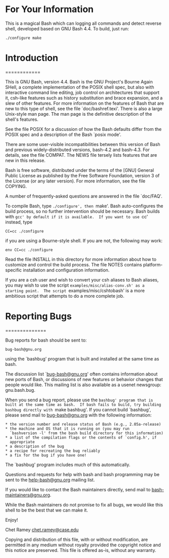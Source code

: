 # For Your Information
This is a magical Bash which can logging all commands and detect reverse shell, developed based on GNU Bash 4.4.
To build, just run:

`
./configure
make
`

# Introduction
============

This is GNU Bash, version 4.4.  Bash is the GNU Project's Bourne
Again SHell, a complete implementation of the POSIX shell spec,
but also with interactive command line editing, job control on
architectures that support it, csh-like features such as history
substitution and brace expansion, and a slew of other features. 
For more information on the features of Bash that are new to this
type of shell, see the file `doc/bashref.texi'.  There is also a
large Unix-style man page.  The man page is the definitive description
of the shell's features. 

See the file POSIX for a discussion of how the Bash defaults differ
from the POSIX spec and a description of the Bash `posix mode'.

There are some user-visible incompatibilities between this version
of Bash and previous widely-distributed versions, bash-4.2 and
bash-4.3.  For details, see the file COMPAT.  The NEWS file tersely
lists features that are new in this release. 

Bash is free software, distributed under the terms of the [GNU] General
Public License as published by the Free Software Foundation,
version 3 of the License (or any later version).  For more information,
see the file COPYING. 

A number of frequently-asked questions are answered in the file
`doc/FAQ'.

To compile Bash, type `./configure', then `make'.  Bash auto-configures
the build process, so no further intervention should be necessary.  Bash
builds with `gcc' by default if it is available.  If you want to use `cc'
instead, type

	CC=cc ./configure

if you are using a Bourne-style shell.  If you are not, the following
may work:

	env CC=cc ./configure

Read the file INSTALL in this directory for more information about how
to customize and control the build process.  The file NOTES contains
platform-specific installation and configuration information.

If you are a csh user and wish to convert your csh aliases to Bash
aliases, you may wish to use the script `examples/misc/alias-conv.sh'
as a starting point.  The script `examples/misc/cshtobash' is a
more ambitious script that attempts to do a more complete job.

# Reporting Bugs
==============

Bug reports for bash should be sent to:

	bug-bash@gnu.org

using the `bashbug' program that is built and installed at the same
time as bash.

The discussion list `bug-bash@gnu.org' often contains information
about new ports of Bash, or discussions of new features or behavior
changes that people would like.  This mailing list is also available
as a usenet newsgroup: gnu.bash.bug. 

When you send a bug report, please use the `bashbug' program that is
built at the same time as bash.  If bash fails to build, try building
bashbug directly with `make bashbug'.  If you cannot build `bashbug',
please send mail to bug-bash@gnu.org with the following information:

	* the version number and release status of Bash (e.g., 2.05a-release)
	* the machine and OS that it is running on (you may run
	  `bashversion -l' from the bash build directory for this information)
	* a list of the compilation flags or the contents of `config.h', if
	  appropriate
	* a description of the bug
	* a recipe for recreating the bug reliably
	* a fix for the bug if you have one!

The `bashbug' program includes much of this automatically.

Questions and requests for help with bash and bash programming may be
sent to the help-bash@gnu.org mailing list.

If you would like to contact the Bash maintainers directly, send mail
to bash-maintainers@gnu.org.

While the Bash maintainers do not promise to fix all bugs, we would
like this shell to be the best that we can make it.

Enjoy!

Chet Ramey
chet.ramey@case.edu

Copying and distribution of this file, with or without modification,
are permitted in any medium without royalty provided the copyright
notice and this notice are preserved.  This file is offered as-is,
without any warranty.
